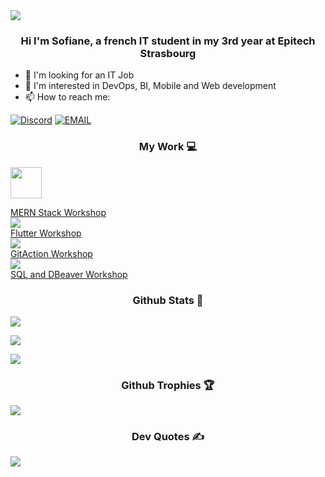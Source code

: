 <img src="https://i.pinimg.com/originals/f5/8f/e8/f58fe8e19a7e25ddf0c459a3599261d6.gif">

<h3 align="center"> Hi I'm Sofiane, a french IT student in my 3rd year at Epitech Strasbourg </h3>

- 🔭 I'm looking for an IT Job
- 🌱 I'm interested in DevOps, BI, Mobile and Web development
- 📫 How to reach me:

[![Discord](https://img.shields.io/badge/Discord-7289DA?style=for-the-badge&logo=discord&logoColor=white)](https://discordapp.com/users/512610747356938245)
[![EMAIL](https://img.shields.io/badge/EMAIL-%23D14836.svg?style=for-the-badge&logo=gmail&logoColor=white)](mailto:sofiane.saou@epitech.eu)

<!-- Important Projects/Repos -->

<h3 align="center"> My Work 💻 </h3>
<p>

<a href="https://github.com/444sofiane/MERN-Stack-Workshop.git">
  <img src="https://toppng.com/uploads/preview/git-repository-icon-github-repo-icon-svg-115534438372aunh6vf0u.png" width="50" />
  <figcaption> MERN Stack Workshop</figcaption>
</a>

<a href="https://github.com/444sofiane/FlutterWorkshop.git">
  <img src="https://www.google.com/url?sa=i&url=https%3A%2F%2Ftoppng.com%2Ffree-image%2Fgit-repository-icon-github-repo-icon-svg-PNG-free-PNG-Images_126440&psig=AOvVaw09ZfrzUspJSbSgLkAWB3lV&ust=1706110749469000&source=images&cd=vfe&opi=89978449&ved=0CBIQjRxqFwoTCOCdmvzr84MDFQAAAAAdAAAAABAP" />
  <figcaption> Flutter Workshop</figcaption>
</a>

<a href="https://github.com/444sofiane/GitActionsWorkshop.git">
  <img src="https://www.google.com/url?sa=i&url=https%3A%2F%2Ftoppng.com%2Ffree-image%2Fgit-repository-icon-github-repo-icon-svg-PNG-free-PNG-Images_126440&psig=AOvVaw09ZfrzUspJSbSgLkAWB3lV&ust=1706110749469000&source=images&cd=vfe&opi=89978449&ved=0CBIQjRxqFwoTCOCdmvzr84MDFQAAAAAdAAAAABAP" />
  <figcaption> GitAction Workshop</figcaption>
</a>



<a href="https://github.com/444sofiane/DBeaverWorkshop.git">
  <img src="https://www.google.com/url?sa=i&url=https%3A%2F%2Ftoppng.com%2Ffree-image%2Fgit-repository-icon-github-repo-icon-svg-PNG-free-PNG-Images_126440&psig=AOvVaw09ZfrzUspJSbSgLkAWB3lV&ust=1706110749469000&source=images&cd=vfe&opi=89978449&ved=0CBIQjRxqFwoTCOCdmvzr84MDFQAAAAAdAAAAABAP" />
  <figcaption> SQL and DBeaver Workshop</figcaption>
</a>

</p>

<p>
<h3 align ="center" > Github Stats 🦑 </h3>

<p align = "left"> 
    <img src="https://github-readme-stats.vercel.app/api?username=444sofiane&theme=vue-dark&show_icons=true&hide_border=true&count_private=true" />
</p>

<p align ="left">
    <img src = "https://github-readme-streak-stats.herokuapp.com/?user=444sofiane&theme=vue-dark&hide_border=true"
    />
</p>

<p align ="left">
    <img src = "https://github-readme-stats.vercel.app/api/top-langs/?username=444sofiane&theme=vue-dark&show_icons=true&hide_border=true&layout=compact"
    />
</p>

<h3 align ="center" > Github Trophies 🏆</h3>

<p align = "left"> 
    <img src="https://github-trophies.vercel.app/?username=444sofiane&theme=radical&no-frame=false&no-bg=false&margin-w=4" />
</p>

<h3 align ="center" > Dev Quotes ✍️</h3>

<p align = "left"> 
    <img src="https://quotes-github-readme.vercel.app/api?type=horizontal&theme=radical" />
</p>


<!--
**444sofiane/444sofiane** is a ✨ _special_ ✨ repository because its `README.md` (this file) appears on your GitHub profile.

Here are some ideas to get you started:

- 🔭 I’m currently working on ...
- 🌱 I’m currently learning ...
- 👯 I’m looking to collaborate on ...
- 🤔 I’m looking for help with ...
- 💬 Ask me about ...
- 📫 How to reach me: ...
- 😄 Pronouns: ...
- ⚡ Fun fact: ...
-->
